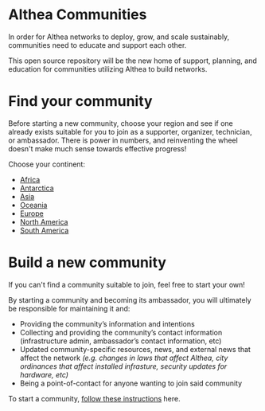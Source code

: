 # Althea Communities

In order for Althea networks to deploy, grow, and scale sustainably, communities need to educate and support each other.

This open source repository will be the new home of support, planning, and education for communities utilizing Althea to build networks. 

# Find your community

Before starting a new community, choose your region and see if one already exists suitable for you to join as a supporter, organizer, technician, or ambassador. There is power in numbers, and reinventing the wheel doesn't make much sense towards effective progress!

Choose your continent:

* [Africa](#)
* [Antarctica](#)
* [Asia](#)
* [Oceania](#)
* [Europe](#)
* [North America](#)
* [South America](#)







# Build a new community

If you can't find a community suitable to join, feel free to start your own!

By starting a community and becoming its ambassador, you will ultimately be responsible for maintaining it and:

* Providing the community’s information and intentions
* Collecting and providing the community’s contact information (infrastructure admin, ambassador’s contact information, etc)
* Updated community-specific resources, news, and external news that affect the network *(e.g. changes in laws that affect Althea, city ordinances that affect installed infrasture, security updates for hardware, etc)*
* Being a point-of-contact for anyone wanting to join said community

To start a community, [follow these instructions](#) here.

